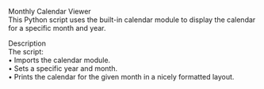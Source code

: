 Monthly Calendar Viewer                                                   
This Python script uses the built-in calendar module to display the calendar for a specific month and year.                                                                                           

Description                                          
The script:                                            
• Imports the calendar module.                      
• Sets a specific year and month.                                     
• Prints the calendar for the given month in a nicely formatted layout.                                                                   
